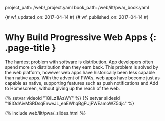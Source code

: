 project_path: /web/_project.yaml
book_path: /web/ilt/pwa/_book.yaml

{# wf_updated_on: 2017-04-14 #}
{# wf_published_on: 2017-04-14 #}

# Why Build Progressive Web Apps {: .page-title }

The hardest problem with software is distribution. App developers often
spend more on distribution than they earn back. This problem is solved by
the web platform, however web apps have historically been less capable
than native apps. With the advent of PWA’s, web apps have become just as
capable as native, supporting features such as push notifications and
Add to Homescreen, without giving up the reach of the web.

{% setvar videoId "1QILz1lAzWY" %}
{% setvar slidesId "18IOdAivMSRDsqEnwvJL_eaEWhqBgFUjFWEamoWZ5djc" %}

{% include web/ilt/pwa/_slides.html %}
